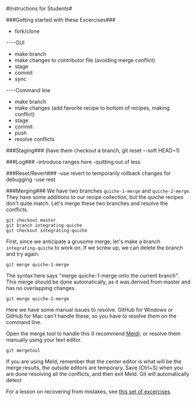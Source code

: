 #Instructions for Students#


###Getting started with these Excercises###
- fork/clone

----GUI
- make branch
- make changes to contributor file (avoiding merge conflict) 
- stage
- commit 
- sync

----Command line
- make branch
- make changes (add favorite recipe to bottom of recipes, making conflict)
- stage
- commit
- push
- resolve conflicts


###Staging###
(have them checkout a branch, git reset --soft HEAD~1)


###Log###
-introduce ranges here
-quitting out of less

###Reset/Revert###
-use revert to temporarily rollback changes for debugging
-use rest

###Merging###
We have two branches `quiche-1-merge` and `quiche-2-merge`.  They have some additions to our recipe collection, but the quiche recipes don't quite match.  Let's merge these two branches and resolve the conflicts.
```
git checkout master
git branch integrating-quiche
git checkout integrating-quiche
```
First, since we anticipate a grusome merge, let's make a branch `integrating-quiche` to work on.  If we screw up, we can delete the branch and try again.

```
git merge quiche-1-merge 
```

The syntax here says "merge quiche-1-merge onto the current branch".  This merge should be done automatically, as it was derived from master and has no overlapping changes.

```
git merge quiche-2-merge 
```

Here we have some manual issues to resolve.  GitHub for Windows or GitHub for Mac can't handle these, so you have to resolve them on the command line.

 Open the merge tool to handle this (I recommend [Meld](http://meldmerge.org/)), or resolve them manually using your text editor.
```
git mergetool
```

If you are using Meld, remember that the center editor is what will be the merge results, the outside editors are temporary.  Save (Ctrl+S) when you are done resolving all the conflicts, and then exit Meld.  Git will automatically detect

For a lesson on recovering from mistakes, see [this set of excercises](/Recovering_from_mistakes.md).